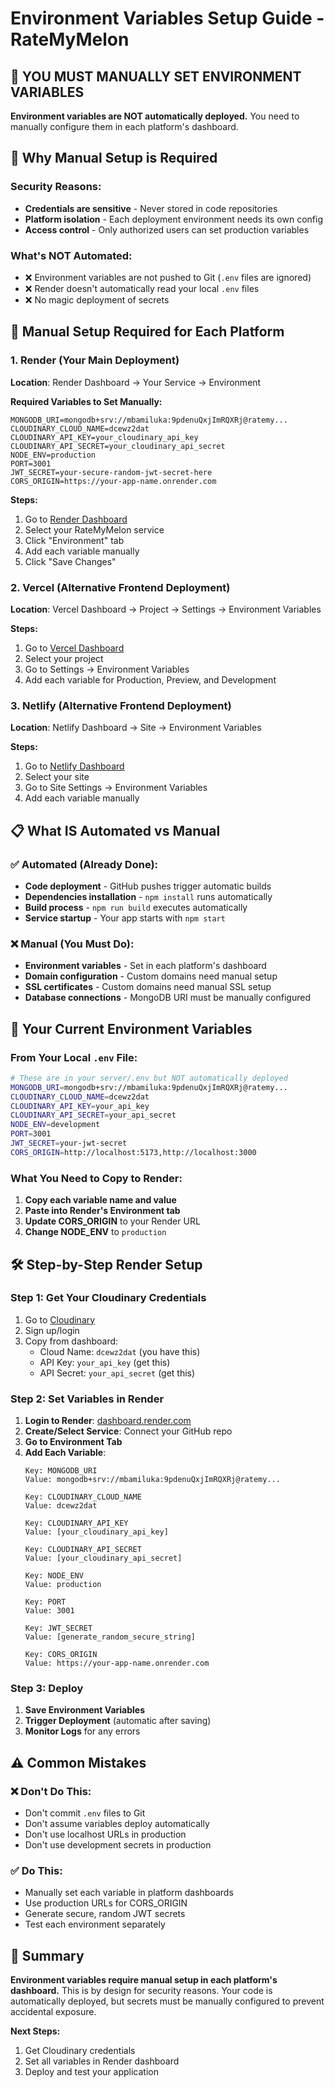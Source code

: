 # Environment Variables Setup Guide - RateMyMelon

## 🚨 **YOU MUST MANUALLY SET ENVIRONMENT VARIABLES**

**Environment variables are NOT automatically deployed.** You need to manually configure them in each platform's dashboard.

## 🎯 Why Manual Setup is Required

### Security Reasons:
- **Credentials are sensitive** - Never stored in code repositories
- **Platform isolation** - Each deployment environment needs its own config
- **Access control** - Only authorized users can set production variables

### What's NOT Automated:
- ❌ Environment variables are not pushed to Git (`.env` files are ignored)
- ❌ Render doesn't automatically read your local `.env` files
- ❌ No magic deployment of secrets

## 🔧 Manual Setup Required for Each Platform

### 1. **Render** (Your Main Deployment)
**Location**: Render Dashboard → Your Service → Environment

**Required Variables to Set Manually:**
```
MONGODB_URI=mongodb+srv://mbamiluka:9pdenuQxjImRQXRj@ratemy...
CLOUDINARY_CLOUD_NAME=dcewz2dat
CLOUDINARY_API_KEY=your_cloudinary_api_key
CLOUDINARY_API_SECRET=your_cloudinary_api_secret
NODE_ENV=production
PORT=3001
JWT_SECRET=your-secure-random-jwt-secret-here
CORS_ORIGIN=https://your-app-name.onrender.com
```

**Steps:**
1. Go to [Render Dashboard](https://dashboard.render.com)
2. Select your RateMyMelon service
3. Click "Environment" tab
4. Add each variable manually
5. Click "Save Changes"

### 2. **Vercel** (Alternative Frontend Deployment)
**Location**: Vercel Dashboard → Project → Settings → Environment Variables

**Steps:**
1. Go to [Vercel Dashboard](https://vercel.com/dashboard)
2. Select your project
3. Go to Settings → Environment Variables
4. Add each variable for Production, Preview, and Development

### 3. **Netlify** (Alternative Frontend Deployment)
**Location**: Netlify Dashboard → Site → Environment Variables

**Steps:**
1. Go to [Netlify Dashboard](https://app.netlify.com)
2. Select your site
3. Go to Site Settings → Environment Variables
4. Add each variable manually

## 📋 What IS Automated vs Manual

### ✅ **Automated** (Already Done):
- **Code deployment** - GitHub pushes trigger automatic builds
- **Dependencies installation** - `npm install` runs automatically
- **Build process** - `npm run build` executes automatically
- **Service startup** - Your app starts with `npm start`

### ❌ **Manual** (You Must Do):
- **Environment variables** - Set in each platform's dashboard
- **Domain configuration** - Custom domains need manual setup
- **SSL certificates** - Custom domains need manual SSL setup
- **Database connections** - MongoDB URI must be manually configured

## 🔐 Your Current Environment Variables

### From Your Local `.env` File:
```bash
# These are in your server/.env but NOT automatically deployed
MONGODB_URI=mongodb+srv://mbamiluka:9pdenuQxjImRQXRj@ratemy...
CLOUDINARY_CLOUD_NAME=dcewz2dat
CLOUDINARY_API_KEY=your_api_key
CLOUDINARY_API_SECRET=your_api_secret
NODE_ENV=development
PORT=3001
JWT_SECRET=your-jwt-secret
CORS_ORIGIN=http://localhost:5173,http://localhost:3000
```

### What You Need to Copy to Render:
1. **Copy each variable name and value**
2. **Paste into Render's Environment tab**
3. **Update CORS_ORIGIN** to your Render URL
4. **Change NODE_ENV** to `production`

## 🛠️ Step-by-Step Render Setup

### Step 1: Get Your Cloudinary Credentials
1. Go to [Cloudinary](https://cloudinary.com)
2. Sign up/login
3. Copy from dashboard:
   - Cloud Name: `dcewz2dat` (you have this)
   - API Key: `your_api_key` (get this)
   - API Secret: `your_api_secret` (get this)

### Step 2: Set Variables in Render
1. **Login to Render**: [dashboard.render.com](https://dashboard.render.com)
2. **Create/Select Service**: Connect your GitHub repo
3. **Go to Environment Tab**
4. **Add Each Variable**:
   ```
   Key: MONGODB_URI
   Value: mongodb+srv://mbamiluka:9pdenuQxjImRQXRj@ratemy...
   
   Key: CLOUDINARY_CLOUD_NAME
   Value: dcewz2dat
   
   Key: CLOUDINARY_API_KEY
   Value: [your_cloudinary_api_key]
   
   Key: CLOUDINARY_API_SECRET
   Value: [your_cloudinary_api_secret]
   
   Key: NODE_ENV
   Value: production
   
   Key: PORT
   Value: 3001
   
   Key: JWT_SECRET
   Value: [generate_random_secure_string]
   
   Key: CORS_ORIGIN
   Value: https://your-app-name.onrender.com
   ```

### Step 3: Deploy
1. **Save Environment Variables**
2. **Trigger Deployment** (automatic after saving)
3. **Monitor Logs** for any errors

## ⚠️ Common Mistakes

### ❌ **Don't Do This:**
- Don't commit `.env` files to Git
- Don't assume variables deploy automatically
- Don't use localhost URLs in production
- Don't use development secrets in production

### ✅ **Do This:**
- Manually set each variable in platform dashboards
- Use production URLs for CORS_ORIGIN
- Generate secure, random JWT secrets
- Test each environment separately

## 🎯 Summary

**Environment variables require manual setup in each platform's dashboard.** This is by design for security reasons. Your code is automatically deployed, but secrets must be manually configured to prevent accidental exposure.

**Next Steps:**
1. Get Cloudinary credentials
2. Set all variables in Render dashboard
3. Deploy and test your application